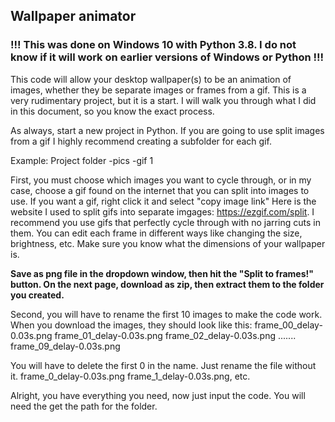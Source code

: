 ## Wallpaper animator
### !!!  This was done on Windows 10 with Python 3.8. I do not know if it will work on earlier versions of Windows or Python !!!

This code will allow your desktop wallpaper(s) to be an animation of images, whether they be separate images or frames from a gif. This is a very rudimentary project, but it is a start. I will walk you through what I did in this document, so you know the exact process.

As always, start a new project in Python. If you are going to use split images from a gif I highly recommend creating a subfolder for each gif.

   Example: Project folder 
              -pics
               -gif 1
              
First, you must choose which images you want to cycle through, or in my case, choose a gif found on the internet that you can split into images to use. If you want a gif, right click it and select "copy image link" Here is the website I used to split gifs into separate imgages: https://ezgif.com/split. I recommend you use gifs that perfectly cycle through with no jarring cuts in them. You can edit each frame in different ways like changing the size, brightness, etc. Make sure you know what the dimensions of your wallpaper is.

**Save as png file in the dropdown window, then hit the "Split to frames!" button. On the next page, download as zip, then extract them to the folder you created.** 

Second, you will have to rename the first 10 images to make the code work. When you download the images, they should look like this:
  frame_00_delay-0.03s.png
  frame_01_delay-0.03s.png
  frame_02_delay-0.03s.png
        .......
  frame_09_delay-0.03s.png
  
 You will have to delete the first 0 in the name. Just rename the file without it.
     frame_0_delay-0.03s.png
     frame_1_delay-0.03s.png,  etc.
     
 Alright, you have everything you need, now just input the code. You will need the get the path for the folder.
